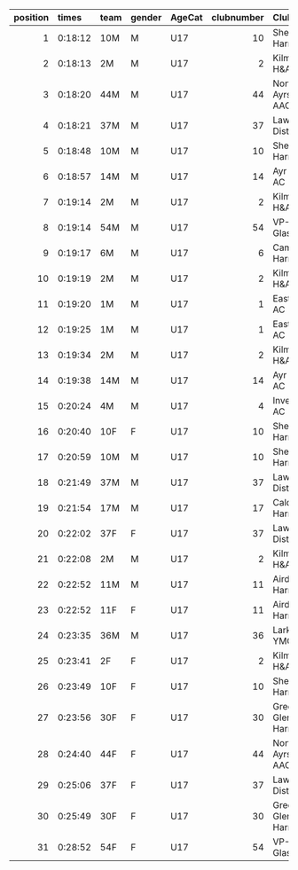 |   position | times   | team   | gender   | AgeCat   |   clubnumber | Club name                  | Website                               |
|-----------:|:--------|:-------|:---------|:---------|-------------:|:---------------------------|:--------------------------------------|
|          1 | 0:18:12 | 10M    | M        | U17      |           10 | Shettleston Harriers       | http://shettlestonharriers.org.uk/    |
|          2 | 0:18:13 | 2M     | M        | U17      |            2 | Kilmarnock H&AC            | http://www.kilmarnockharriers.com/    |
|          3 | 0:18:20 | 44M    | M        | U17      |           44 | North Ayrshire AAC         | https://naathletics.co.uk/            |
|          4 | 0:18:21 | 37M    | M        | U17      |           37 | Law & District AAC         | http://www.lawaac.co.uk/              |
|          5 | 0:18:48 | 10M    | M        | U17      |           10 | Shettleston Harriers       | http://shettlestonharriers.org.uk/    |
|          6 | 0:18:57 | 14M    | M        | U17      |           14 | Ayr Seaforth AC            | https://www.ayrseaforth.co.uk/        |
|          7 | 0:19:14 | 2M     | M        | U17      |            2 | Kilmarnock H&AC            | http://www.kilmarnockharriers.com/    |
|          8 | 0:19:14 | 54M    | M        | U17      |           54 | VP-Glasgow                 | https://www.vp-glasgow.com            |
|          9 | 0:19:17 | 6M     | M        | U17      |            6 | Cambuslang Harriers        | https://cambuslangharriers.org/       |
|         10 | 0:19:19 | 2M     | M        | U17      |            2 | Kilmarnock H&AC            | http://www.kilmarnockharriers.com/    |
|         11 | 0:19:20 | 1M     | M        | U17      |            1 | East Kilbride AC           | http://www.ekac.org.uk/               |
|         12 | 0:19:25 | 1M     | M        | U17      |            1 | East Kilbride AC           | http://www.ekac.org.uk/               |
|         13 | 0:19:34 | 2M     | M        | U17      |            2 | Kilmarnock H&AC            | http://www.kilmarnockharriers.com/    |
|         14 | 0:19:38 | 14M    | M        | U17      |           14 | Ayr Seaforth AC            | https://www.ayrseaforth.co.uk/        |
|         15 | 0:20:24 | 4M     | M        | U17      |            4 | Inverclyde AC              | https://www.inverclydeac.org/         |
|         16 | 0:20:40 | 10F    | F        | U17      |           10 | Shettleston Harriers       | http://shettlestonharriers.org.uk/    |
|         17 | 0:20:59 | 10M    | M        | U17      |           10 | Shettleston Harriers       | http://shettlestonharriers.org.uk/    |
|         18 | 0:21:49 | 37M    | M        | U17      |           37 | Law & District AAC         | http://www.lawaac.co.uk/              |
|         19 | 0:21:54 | 17M    | M        | U17      |           17 | Calderglen Harriers        | http://www.calderglenharriers.org.uk/ |
|         20 | 0:22:02 | 37F    | F        | U17      |           37 | Law & District AAC         | http://www.lawaac.co.uk/              |
|         21 | 0:22:08 | 2M     | M        | U17      |            2 | Kilmarnock H&AC            | http://www.kilmarnockharriers.com/    |
|         22 | 0:22:52 | 11M    | M        | U17      |           11 | Airdrie Harriers           | http://airdrieharriers.org/           |
|         23 | 0:22:52 | 11F    | F        | U17      |           11 | Airdrie Harriers           | http://airdrieharriers.org/           |
|         24 | 0:23:35 | 36M    | M        | U17      |           36 | Larkhall YMCA              | https://www.larkhallymcaharriers.org  |
|         25 | 0:23:41 | 2F     | F        | U17      |            2 | Kilmarnock H&AC            | http://www.kilmarnockharriers.com/    |
|         26 | 0:23:49 | 10F    | F        | U17      |           10 | Shettleston Harriers       | http://shettlestonharriers.org.uk/    |
|         27 | 0:23:56 | 30F    | F        | U17      |           30 | Greenock Glenpark Harriers | https://greenockglenparkharriers.com/ |
|         28 | 0:24:40 | 44F    | F        | U17      |           44 | North Ayrshire AAC         | https://naathletics.co.uk/            |
|         29 | 0:25:06 | 37F    | F        | U17      |           37 | Law & District AAC         | http://www.lawaac.co.uk/              |
|         30 | 0:25:49 | 30F    | F        | U17      |           30 | Greenock Glenpark Harriers | https://greenockglenparkharriers.com/ |
|         31 | 0:28:52 | 54F    | F        | U17      |           54 | VP-Glasgow                 | https://www.vp-glasgow.com            |